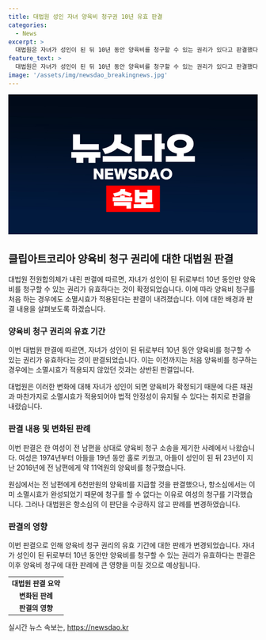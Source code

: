 ```yaml
---
title: 대법원 성인 자녀 양육비 청구권 10년 유효 판결
categories:
  - News
excerpt: >
  대법원은 자녀가 성인이 된 뒤 10년 동안 양육비를 청구할 수 있는 권리가 있다고 판결했다. ㄱ씨는 전 남편 ㄴ씨를 상대로 1억1930만원의 양육비를 요구했지만, 소송에서 패배했다. 이 전례를 토대로, 대법원은 자녀가 성인이 된 뒤 10년이 지나면 양육비 청구권이 소멸된다고 판결했다. 이는 양육비가 다른 채권과 마찬가지로 소멸시효가 적용된다는 취지의 판결이다.
feature_text: >
  대법원은 자녀가 성인이 된 뒤 10년 동안 양육비를 청구할 수 있는 권리가 있다고 판결했다. ㄱ씨는 전 남편 ㄴ씨를 상대로 1억1930만원의 양육비를 요구했지만, 소송에서 패배했다. 이 전례를 토대로, 대법원은 자녀가 성인이 된 뒤 10년이 지나면 양육비 청구권이 소멸된다고 판결했다. 이는 양육비가 다른 채권과 마찬가지로 소멸시효가 적용된다는 취지의 판결이다.
image: '/assets/img/newsdao_breakingnews.jpg'
---
```


<p><img src="/assets/img/newsdao_breakingnews.jpg" alt="firstkoreanews 속보" /></p>

<h2 data-ke-size="size26">클립아트코리아 양육비 청구 권리에 대한 대법원 판결</h2>

<p data-ke-size="size16">대법원 전원합의체가 내린 판결에 따르면, 자녀가 성인이 된 뒤로부터 10년 동안만 양육비를 청구할 수 있는 권리가 유효하다는 것이 확정되었습니다. 이에 따라 양육비 청구를 처음 하는 경우에도 소멸시효가 적용된다는 판결이 내려졌습니다. 이에 대한 배경과 판결 내용을 살펴보도록 하겠습니다.</p>

<h3>양육비 청구 권리의 유효 기간</h3>

<p data-ke-size="size16">이번 대법원 판결에 따르면, 자녀가 성인이 된 뒤로부터 10년 동안 양육비를 청구할 수 있는 권리가 유효하다는 것이 판결되었습니다. 이는 이전까지는 처음 양육비를 청구하는 경우에는 소멸시효가 적용되지 않았던 것과는 상반된 판결입니다.</p>

<p data-ke-size="size16">대법원은 이러한 변화에 대해 자녀가 성인이 되면 양육비가 확정되기 때문에 다른 채권과 마찬가지로 소멸시효가 적용되어야 법적 안정성이 유지될 수 있다는 취지로 판결을 내렸습니다.</p>

<h3>판결 내용 및 변화된 판례</h3>

<p data-ke-size="size16">이번 판결은 한 여성이 전 남편을 상대로 양육비 청구 소송을 제기한 사례에서 나왔습니다. 여성은 1974년부터 아들을 19년 동안 홀로 키웠고, 아들이 성인이 된 뒤 23년이 지난 2016년에 전 남편에게 약 11억원의 양육비를 청구했습니다.</p>

<p data-ke-size="size16">원심에서는 전 남편에게 6천만원의 양육비를 지급할 것을 판결했으나, 항소심에서는 이미 소멸시효가 완성되었기 때문에 청구를 할 수 없다는 이유로 여성의 청구를 기각했습니다. 그러나 대법원은 항소심의 이 판단을 수긍하지 않고 판례를 변경하였습니다.</p>

<h3>판결의 영향</h3>

<p data-ke-size="size16">이번 판결으로 인해 양육비 청구 권리의 유효 기간에 대한 판례가 변경되었습니다. 자녀가 성인이 된 뒤로부터 10년 동안만 양육비를 청구할 수 있는 권리가 유효하다는 판결은 이후 양육비 청구에 대한 판례에 큰 영향을 미칠 것으로 예상됩니다.</p>

<table>
    <tr>
        <td style="text-align: center; height: 17px;"><b>대법원 판결 요약</b></td>
    </tr>
    <tr>
        <td style="text-align: center; height: 17px;"><b>변화된 판례</b></td>
    </tr>
    <tr>
        <td style="text-align: center; height: 17px;"><b>판결의 영향</b></td>
    </tr>
</table>
실시간 뉴스 속보는, <a href="https://newsdao.kr" rel="dofollow">https://newsdao.kr</a>



